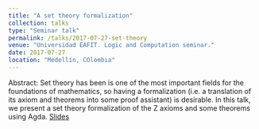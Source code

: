 ```yaml
---
title: "A set theory formalization"
collection: talks
type: "Seminar talk"
permalink: /talks/2017-07-27-set-theory
venue: "Universidad EAFIT. Logic and Computation seminar."
date: 2017-07-27
location: "Medellín, COlombia"
---
```


Abstract: Set theory has been is one of the most important fields for the foundations of mathematics, so having a formalization (i.e. a translation of its axiom and theorems into some proof assistant) is desirable. In this talk, we present a set theory formalization of the Z axioms and some theorems using Agda. [Slides](https://acallesalda.github.io/files/set-theory-acs.pdf)
